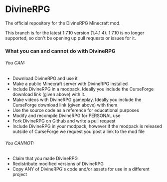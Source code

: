 DivineRPG
=========

The official repository for the DivineRPG Minecraft mod.

This branch is for the latest 1.7.10 version (1.4.1.4). 1.7.10 is no longer supported, so don't be opening up pull requests or issues for it.

### What you can and cannot do with DivineRPG
###### You CAN:
* Download DivineRPG and use it
* Make a public Minecraft server with DivineRPG installed
* Include DivineRPG in a modpack. Ideally you include the CurseForge download link (given above) with it.
* Make videos with DivineRPG gameplay. Ideally you include the CurseForge download link (given above) with them.
* Use the source code as a reference for educational purposes
* Modify and recompile DivineRPG for PERSONAL use
* Fork DivineRPG on Github and write a pull request
* Include DivineRPG in your modpack, however if the modpack is released outside of CurseForge we request you post a link to the mod file

###### You CANNOT:
* Claim that you made DivineRPG
* Redistribute modified versions of DivineRPG
* Copy ANY of DivineRPG's code and/or assets for use in a different project
